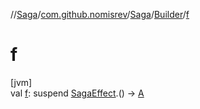//[Saga](../../../../index.md)/[com.github.nomisrev](../../index.md)/[Saga](../index.md)/[Builder](index.md)/[f](f.md)

# f

[jvm]\
val [f](f.md): suspend [SagaEffect](../../-saga-effect/index.md).() -> [A](index.md)

